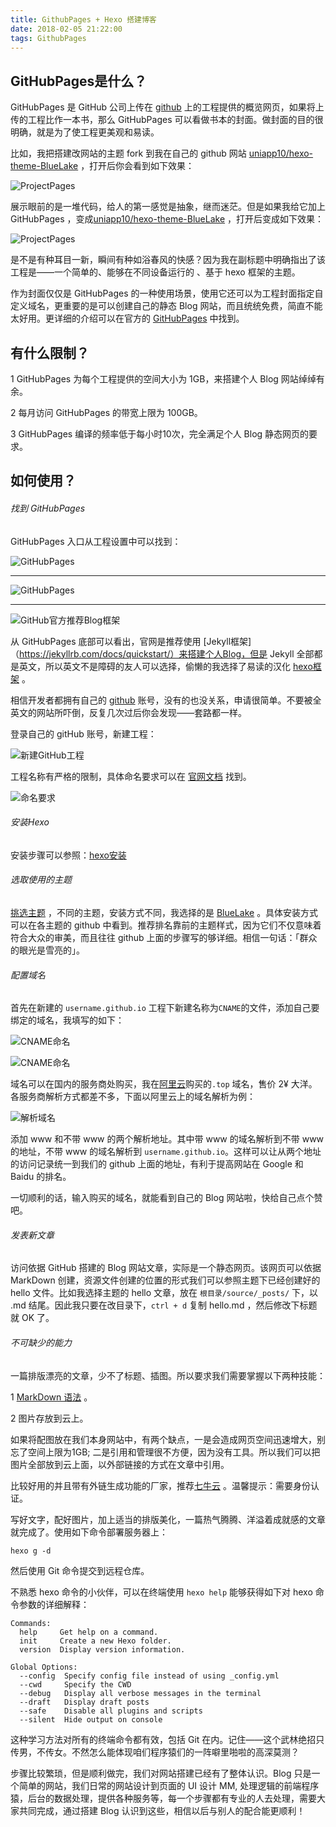 ```yaml
---
title: GithubPages + Hexo 搭建博客
date: 2018-02-05 21:22:00
tags: GithubPages
---
```


## GitHubPages是什么？

GitHubPages 是 GitHub 公司上传在 [github](https://github.com) 上的工程提供的概览网页，如果将上传的工程比作一本书，那么 GitHubPages 可以看做书本的封面。做封面的目的很明确，就是为了使工程更美观和易读。

比如，我把搭建改网站的主题 fork 到我在自己的 github 网站  [uniapp10/hexo-theme-BlueLake](https://github.com/uniapp10/hexo-theme-BlueLake) ，打开后你会看到如下效果：

![ProjectPages](http://p3gaf3kiq.bkt.clouddn.com/ProjectPages0.png)



展示眼前的是一堆代码，给人的第一感觉是抽象，继而迷茫。但是如果我给它加上 GitHubPages ，变成[uniapp10/hexo-theme-BlueLake](http://unicoinapp.top/hexo-theme-BlueLake/) ，打开后变成如下效果：



![ProjectPages](http://p3gaf3kiq.bkt.clouddn.com/ProjectPages.png)



是不是有种耳目一新，瞬间有种如浴春风的快感？因为我在副标题中明确指出了该工程是——一个简单的、能够在不同设备运行的 、基于 hexo 框架的主题。

作为封面仅仅是 GitHubPages 的一种使用场景，使用它还可以为工程封面指定自定义域名，更重要的是可以创建自己的静态  Blog 网站，而且统统免费，简直不能太好用。更详细的介绍可以在官方的 [GitHubPages](https://pages.github.com/) 中找到。

## 有什么限制？

1 GitHubPages 为每个工程提供的空间大小为 1GB，来搭建个人 Blog 网站绰绰有余。

2 每月访问 GitHubPages 的带宽上限为 100GB。

3 GitHubPages 编译的频率低于每小时10次，完全满足个人  Blog 静态网页的要求。

## 如何使用？

###### 找到 GitHubPages 

GitHubPages 入口从工程设置中可以找到：

![GitHubPages](http://p3gaf3kiq.bkt.clouddn.com/GitPages0.png)

---



![GitHubPages](http://p3gaf3kiq.bkt.clouddn.com/GitPages.png)

---

![GitHub官方推荐Blog框架](http://p3gaf3kiq.bkt.clouddn.com/GitBlog.png)

从 GitHubPages 底部可以看出，官网是推荐使用 [Jekyll框架] （https://jekyllrb.com/docs/quickstart/）来搭建个人Blog，但是 Jekyll 全部都是英文，所以英文不是障碍的友人可以选择，偷懒的我选择了易读的汉化 [hexo框架](https://hexo.io/zh-cn/docs/index.html) 。

相信开发者都拥有自己的 [github](https://github.com/) 账号，没有的也没关系，申请很简单。不要被全英文的网站所吓倒，反复几次过后你会发现——套路都一样。

登录自己的 gitHub 账号，新建工程：

![新建GitHub工程](http://p3gaf3kiq.bkt.clouddn.com/Git%E4%BB%93%E5%BA%93.png)

工程名称有严格的限制，具体命名要求可以在 [官网文档](https://help.github.com/articles/user-organization-and-project-pages/) 找到。

![命名要求](http://p3gaf3kiq.bkt.clouddn.com/Git%E4%BB%93%E5%BA%93%E5%90%8D.png)

###### 安装Hexo

安装步骤可以参照：[hexo安装](https://hexo.io/zh-cn/docs/index.html)

###### 选取使用的主题

[挑选主题](https://hexo.io/themes/) ，不同的主题，安装方式不同，我选择的是 [BlueLake](https://github.com/chaooo/hexo-theme-BlueLake) 。具体安装方式可以在各主题的 github 中看到。推荐排名靠前的主题样式，因为它们不仅意味着符合大众的审美，而且往往 github 上面的步骤写的够详细。相信一句话：「群众的眼光是雪亮的」。

###### 配置域名

首先在新建的 `username.github.io` 工程下新建名称为`CNAME`的文件，添加自己要绑定的域名，我填写的如下：

![CNAME命名](http://p3gaf3kiq.bkt.clouddn.com/%E6%B7%BB%E5%8A%A0CNAME0.png)

![CNAME命名](http://p3gaf3kiq.bkt.clouddn.com/%E6%B7%BB%E5%8A%A0CNAME.png)

域名可以在国内的服务商处购买，我在[阿里云](https://www.aliyun.com/)购买的`.top` 域名，售价 2¥ 大洋。各服务商解析方式都差不多，下面以阿里云上的域名解析为例：

![解析域名](http://p3gaf3kiq.bkt.clouddn.com/%E8%A7%A3%E6%9E%90%E5%9F%9F%E5%90%8D.png)

添加 www 和不带 www 的两个解析地址。其中带 www 的域名解析到不带 www 的地址，不带 www 的域名解析到 `username.github.io`。这样可以让从两个地址的访问记录统一到我们的 github 上面的地址，有利于提高网站在 Google 和 Baidu 的排名。

一切顺利的话，输入购买的域名，就能看到自己的 Blog 网站啦，快给自己点个赞吧。

###### 发表新文章

访问依据 GitHub 搭建的 Blog 网站文章，实际是一个静态网页。该网页可以依据 MarkDown 创建，资源文件创建的位置的形式我们可以参照主题下已经创建好的 hello 文件。比如我选择主题的 hello 文章，放在 `根目录/source/_posts/` 下，以 .md 结尾。因此我只要在改目录下，`ctrl + d` 复制 hello.md ，然后修改下标题就 OK 了。

###### 不可缺少的能力

一篇排版漂亮的文章，少不了标题、插图。所以要求我们需要掌握以下两种技能：

1 [ MarkDown 语法](http://wowubuntu.com/markdown/#em) 。

2 图片存放到云上。

如果将配图放在我们本身网站中，有两个缺点，一是会造成网页空间迅速增大，别忘了空间上限为1GB; 二是引用和管理很不方便，因为没有工具。所以我们可以把图片全部放到云上面，以外部链接的方式在文章中引用。

比较好用的并且带有外链生成功能的厂家，推荐[七牛云](https://portal.qiniu.com/) 。温馨提示：需要身份认证。

写好文字，配好图片，加上适当的排版美化，一篇热气腾腾、洋溢着成就感的文章就完成了。使用如下命令部署服务器上：

```
hexo g -d
```

然后使用 Git 命令提交到远程仓库。

不熟悉 hexo 命令的小伙伴，可以在终端使用 `hexo help` 能够获得如下对 hexo 命令参数的详细解释：

```
Commands:
  help     Get help on a command.
  init     Create a new Hexo folder.
  version  Display version information.

Global Options:
  --config  Specify config file instead of using _config.yml
  --cwd     Specify the CWD
  --debug   Display all verbose messages in the terminal
  --draft   Display draft posts
  --safe    Disable all plugins and scripts
  --silent  Hide output on console
```

这种学习方法对所有的终端命令都有效，包括 Git 在内。记住——这个武林绝招只传男，不传女。不然怎么能体现咱们程序猿们的一阵噼里啪啦的高深莫测？

步骤比较繁琐，但是顺利做完，我们对网站搭建已经有了整体认识。Blog 只是一个简单的网站，我们日常的网站设计到页面的  UI 设计 MM, 处理逻辑的前端程序猿，后台的数据处理，提供各种服务等，每一个步骤都有专业的人去处理，需要大家共同完成，通过搭建 Blog 认识到这些，相信以后与别人的配合能更顺利！